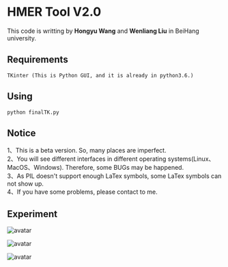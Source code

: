 # HMER Tool V2.0

This code is writting by **Hongyu Wang** and **Wenliang Liu** in BeiHang university.  

## Requirements

	TKinter (This is Python GUI, and it is already in python3.6.)

## Using  
    python finalTK.py  

## Notice  
1、This is a beta version. So, many places are imperfect.  
2、You will see different interfaces in different operating systems(Linux、MacOS、Windows). Therefore, some BUGs may be happened.  
3、As PIL doesn't support enough LaTex symbols, some LaTex symbols can not show up.  
4、If you have some problems, please contact to me.  

## Experiment

![avatar](http://m.qpic.cn/psb?/V13MmUWH1KBoey/cSxJwct3igMrt7JpIN0u3utDmf3n4JMRnrD7p56h.oU!/b/dIQAAAAAAAAA&bo=CARtAggEbQIDCSw!&rf=viewer_4)

![avatar](http://m.qpic.cn/psb?/V13MmUWH1KBoey/043lwUtm5FugVU54Fz9R0MA1hTTX8Yx6PUtLBw7KGkI!/b/dMAAAAAAAAAA&bo=RQS1AkUEtQIDGTw!&rf=viewer_4)

![avatar](http://m.qpic.cn/psb?/V13MmUWH1KBoey/NBKFZoaWCCAuNeSn.JwL4MjlP2LuNBB*XuUTZkYOyRA!/b/dEYBAAAAAAAA&bo=RQS1AkUEtQIDKQw!&rf=viewer_4)



